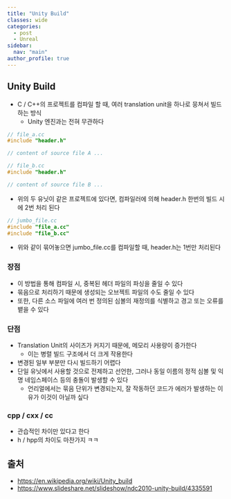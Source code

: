 ```yaml
---
title: "Unity Build"
classes: wide
categories: 
  - post
  - Unreal
sidebar:
  nav: "main"
author_profile: true
---
```

   
## Unity Build
* C / C++의 프로젝트를 컴파일 할 때, 여러 translation unit을 하나로 뭉쳐서 빌드하는 방식
  * Unity 엔진과는 전혀 무관하다

```c
// file_a.cc
#include "header.h"

// content of source file A ...
```

```c
// file_b.cc
#include "header.h"

// content of source file B ...
```

* 위의 두 유닛이 같은 프로젝트에 있다면, 컴파일러에 의해 header.h 한번의 빌드 시에 2번 처리 된다

```c
// jumbo_file.cc
#include "file_a.cc"
#include "file_b.cc"
```

* 위와 같이 묶어놓으면 jumbo_file.cc를 컴파일할 때, header.h는 1번만 처리된다

### 장점
* 이 방법을 통해 컴파일 시, 중복된 헤더 파일의 파싱을 줄일 수 있다
* 묶음으로 처리하기 때문에 생성되는 오브젝트 파일의 수도 줄일 수 있다
* 또한, 다른 소스 파일에 여러 번 정의된 심볼의 재정의를 식별하고 경고 또는 오류를 뱉을 수 있다

### 단점
* Translation Unit의 사이즈가 커지기 때문에, 메모리 사용량이 증가한다
  *  이는 병렬 빌드 구조에서 더 크게 작용한다
* 변경된 일부 부분만 다시 빌드하기 어렵다
* 단일 유닛에서 사용할 것으로 전제하고 선언한, 그러나 동일 이름의 정적 심볼 및 익명 네임스페이스 등의 충돌이 발생할 수 있다
  * 언리얼에서는 묶음 단위가 변경되는지, 잘 작동하던 코드가 에러가 발생하는 이유가 이것이 아닐까 싶다

### cpp / cxx / cc
* 관습적인 차이만 있다고 한다
* h / hpp의 차이도 마찬가지 ㅋㅋ

## 출처
* <https://en.wikipedia.org/wiki/Unity_build>
* <https://www.slideshare.net/slideshow/ndc2010-unity-build/4335591>